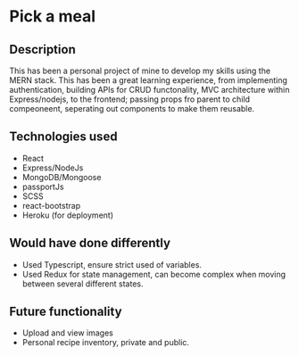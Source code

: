# Pick a meal
## Description
This has been a personal project of mine to develop my skills using the MERN stack. This has been a great learning experience, from implementing authentication, building APIs for CRUD functonality, MVC architecture within Express/nodejs, to the frontend; passing props fro parent to child compeoneent, seperating out components to make them reusable. 

## Technologies used
- React
- Express/NodeJs
- MongoDB/Mongoose
- passportJs
- SCSS
- react-bootstrap
- Heroku (for deployment)

## Would have done differently
- Used Typescript, ensure strict used of variables. 
- Used Redux for state management, can become complex when moving between several different states.

## Future functionality
- Upload and view images
- Personal recipe inventory, private and public.
